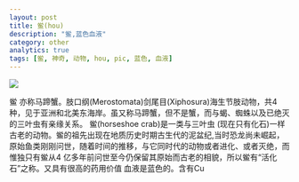 ```yaml
---
layout: post
title: 鲎(hou)
description: "鲎,蓝色血液"
category: other
analytics: true
tags: [鲎, 神奇, 动物, hou, pic, 蓝色, 血液]
---
```


<img src="http://imgsrc.baidu.com/baike/abpic/item/42e89c265ca746278a82a1a9.jpg" />

鲎
亦称马蹄蟹。肢口纲(Merostomata)剑尾目(Xiphosura)海生节肢动物，共4种，见于亚洲和北美东海岸。虽又称马蹄蟹，但不是蟹，而与蝎、蜘蛛以及已绝灭的三叶虫有亲缘关系。 鲎(horseshoe crab)是一类与三叶虫 (现在只有化石)一样古老的动物。鲎的祖先出现在地质历史时期古生代的泥盆纪,当时恐龙尚未崛起，原始鱼类刚刚问世，随着时间的推移，与它同时代的动物或者进化、或者灭绝，而惟独只有鲎从4 亿多年前问世至今仍保留其原始而古老的相貌，所以鲎有“活化石”之称。又具有很高的药用价值
血液是蓝色的。含有Cu

